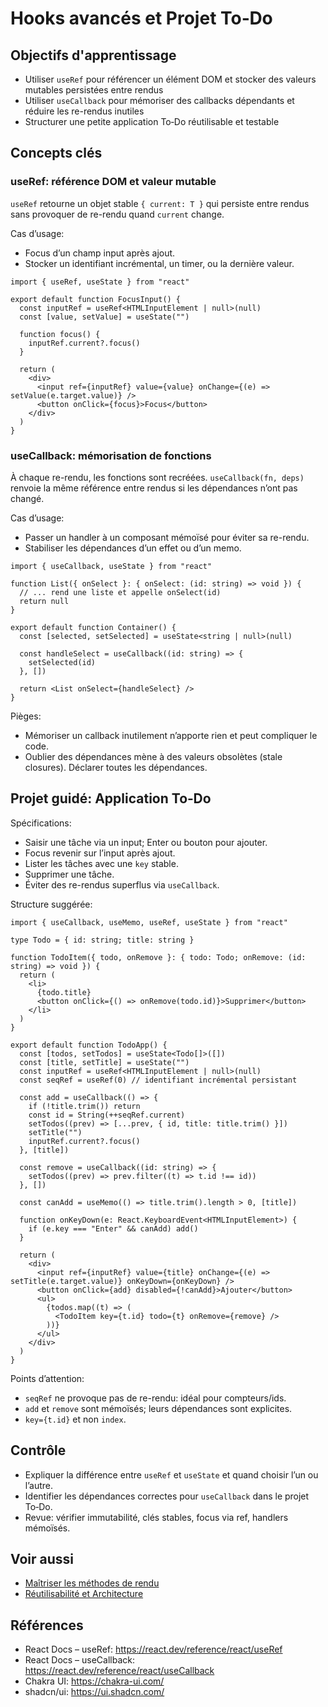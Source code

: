# Hooks avancés et Projet To‑Do

## Objectifs d'apprentissage
- Utiliser `useRef` pour référencer un élément DOM et stocker des valeurs mutables persistées entre rendus
- Utiliser `useCallback` pour mémoriser des callbacks dépendants et réduire les re-rendus inutiles
- Structurer une petite application To‑Do réutilisable et testable

## Concepts clés

### useRef: référence DOM et valeur mutable

`useRef` retourne un objet stable `{ current: T }` qui persiste entre rendus sans provoquer de re-rendu quand `current` change.

Cas d’usage:
- Focus d’un champ input après ajout.
- Stocker un identifiant incrémental, un timer, ou la dernière valeur.

```tsx
import { useRef, useState } from "react"

export default function FocusInput() {
  const inputRef = useRef<HTMLInputElement | null>(null)
  const [value, setValue] = useState("")

  function focus() {
    inputRef.current?.focus()
  }

  return (
    <div>
      <input ref={inputRef} value={value} onChange={(e) => setValue(e.target.value)} />
      <button onClick={focus}>Focus</button>
    </div>
  )
}
```

### useCallback: mémorisation de fonctions

À chaque re-rendu, les fonctions sont recréées. `useCallback(fn, deps)` renvoie la même référence entre rendus si les dépendances n’ont pas changé.

Cas d’usage:
- Passer un handler à un composant mémoïsé pour éviter sa re-rendu.
- Stabiliser les dépendances d’un effet ou d’un memo.

```tsx
import { useCallback, useState } from "react"

function List({ onSelect }: { onSelect: (id: string) => void }) {
  // ... rend une liste et appelle onSelect(id)
  return null
}

export default function Container() {
  const [selected, setSelected] = useState<string | null>(null)

  const handleSelect = useCallback((id: string) => {
    setSelected(id)
  }, [])

  return <List onSelect={handleSelect} />
}
```

Pièges:
- Mémoriser un callback inutilement n’apporte rien et peut compliquer le code.
- Oublier des dépendances mène à des valeurs obsolètes (stale closures). Déclarer toutes les dépendances.

## Projet guidé: Application To‑Do

Spécifications:
- Saisir une tâche via un input; Enter ou bouton pour ajouter.
- Focus revenir sur l’input après ajout.
- Lister les tâches avec une `key` stable.
- Supprimer une tâche.
- Éviter des re-rendus superflus via `useCallback`.

Structure suggérée:

```tsx
import { useCallback, useMemo, useRef, useState } from "react"

type Todo = { id: string; title: string }

function TodoItem({ todo, onRemove }: { todo: Todo; onRemove: (id: string) => void }) {
  return (
    <li>
      {todo.title}
      <button onClick={() => onRemove(todo.id)}>Supprimer</button>
    </li>
  )
}

export default function TodoApp() {
  const [todos, setTodos] = useState<Todo[]>([])
  const [title, setTitle] = useState("")
  const inputRef = useRef<HTMLInputElement | null>(null)
  const seqRef = useRef(0) // identifiant incrémental persistant

  const add = useCallback(() => {
    if (!title.trim()) return
    const id = String(++seqRef.current)
    setTodos((prev) => [...prev, { id, title: title.trim() }])
    setTitle("")
    inputRef.current?.focus()
  }, [title])

  const remove = useCallback((id: string) => {
    setTodos((prev) => prev.filter((t) => t.id !== id))
  }, [])

  const canAdd = useMemo(() => title.trim().length > 0, [title])

  function onKeyDown(e: React.KeyboardEvent<HTMLInputElement>) {
    if (e.key === "Enter" && canAdd) add()
  }

  return (
    <div>
      <input ref={inputRef} value={title} onChange={(e) => setTitle(e.target.value)} onKeyDown={onKeyDown} />
      <button onClick={add} disabled={!canAdd}>Ajouter</button>
      <ul>
        {todos.map((t) => (
          <TodoItem key={t.id} todo={t} onRemove={remove} />
        ))}
      </ul>
    </div>
  )
}
```

Points d’attention:
- `seqRef` ne provoque pas de re-rendu: idéal pour compteurs/ids.
- `add` et `remove` sont mémoïsés; leurs dépendances sont explicites.
- `key={t.id}` et non `index`.

## Contrôle
- Expliquer la différence entre `useRef` et `useState` et quand choisir l’un ou l’autre.
- Identifier les dépendances correctes pour `useCallback` dans le projet To‑Do.
- Revue: vérifier immutabilité, clés stables, focus via ref, handlers mémoïsés.

## Voir aussi
- [Maîtriser les méthodes de rendu](../module-2/01-methodes-rendu-nextjs.md)
- [Réutilisabilité et Architecture](../module-3-architecture-etat-global/01-reutilisabilite-architecture.md)

## Références
- React Docs – useRef: https://react.dev/reference/react/useRef
- React Docs – useCallback: https://react.dev/reference/react/useCallback
- Chakra UI: https://chakra-ui.com/
- shadcn/ui: https://ui.shadcn.com/
